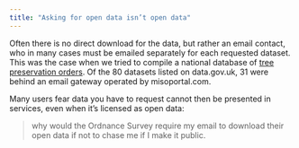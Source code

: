 ```yaml
---
title: "Asking for open data isn’t open data"
---
```


Often there is no direct download for the data, but rather an email contact, who in many cases must be emailed separately for each requested dataset. This was the case when we tried to compile a national database of [tree preservation orders](/glossary/tree-preservation-order). Of the 80 datasets listed on data.gov.uk, 31 were behind an email gateway operated by misoportal.com.

Many users fear data you have to request cannot then be presented in services, even when it’s licensed as open data:

> why would the Ordnance Survey require my email to download their open data if not to chase me if I make it public.
